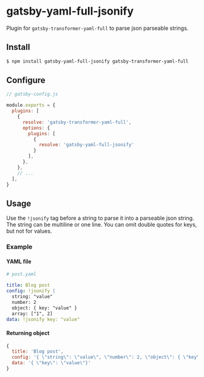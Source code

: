 # gatsby-yaml-full-jsonify

Plugin for `gatsby-transformer-yaml-full` to parse json parseable strings.

## Install

```bash
$ npm install gatsby-yaml-full-jsonify gatsby-transformer-yaml-full
```

## Configure

```javascript
// gatsby-config.js

module.exports = {
  plugins: [
    {
      resolve: 'gatsby-transformer-yaml-full',
      options: {
        plugins: [
          {
            resolve: 'gatsby-yaml-full-jsonify'
          }
        ],
      },
    },
    // ...
  ],
}
```

## Usage

Use the `!jsonify` tag before a string to parse it into a parseable json string. The string can be multiline or one line.
You can omit double quotes for keys, but not for values.

### Example

#### YAML file

```yaml
# post.yaml

title: Blog post
config: !jsonify |
  string: "value"
  number: 2
  object: { key: "value" } 
  array: ["1", 2]
data: !jsonify key: "value"
```

#### Returning object

```javascript
{
  title: 'Blog post',
  config: '{ \"string\": \"value\", \"number\": 2, \"object\": { \"key\": \"value\" }, \"array\": [\"1\", 2]}',
  data: '{ \"key\": \"value\"}'
}
```
